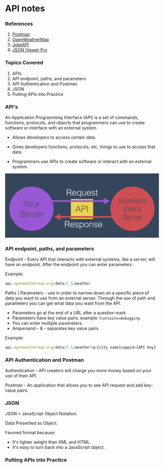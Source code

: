 # API notes

### References

1. [Postman](https://www.postman.com/)
2. [OpenWeatherMap](https://openweathermap.org/)
3. [JokeAPI](https://sv443.net/jokeapi/v2/)
4. [JSON Viewer Pro](https://chrome.google.com/webstore/detail/json-viewer-pro/eifflpmocdbdmepbjaopkkhbfmdgijcc)

### Topics Covered

1. APIs
2. API endpoint, paths, and parameters
3. API Authentication and Postman
4. JSON
5. Putting APIs into Practice

### API's

An Application Programming Interface (API) is a set of commands, functions, protocols, and objects that programmers can use to create software or interface with an external system.

* Allows developers to access certain data.

* Gives developers functions, protocols, etc, things to use to access that data.

* Programmers use APIs to create software or interact with an external system.

![alt API picture](assets/apis.png )


### API endpoint, paths, and parameters

Endpoint - Every API that interacts with external systems, like a server, will have an endpoint. After the endpoint you can enter parameters.

Example:

```javascript
api.openweathermap.org/data/2.5/weather
```

Paths | Parameters - use in order to narrow down on a specific piece of data you want to use from an external server. Through the use of path and parameters you can get what data you want from the API.
* Parameters go at the end of a URL after a question mark
* Parameters have key value pairs: example `?contains=debugging`
* You can enter multiple parameters.
* Ampersand - & - separates key value pairs

Example:

```javascript
api.openweathermap.org/data/2.5/weather?q={city name}&appid={API key}
```

### API Authentication and Postman

Authentication - API creators will charge you more money based on your use of their API.

Postman - An application that allows you to see API request and add key-value pairs.

### JSON

JSON = JavaScript Object Notation.

Data Presented as Object.

Favored format because:
* It's lighter weight than XML and HTML.
* It's easy to turn back into a JavaScript object.

### Putting APIs into Practice

